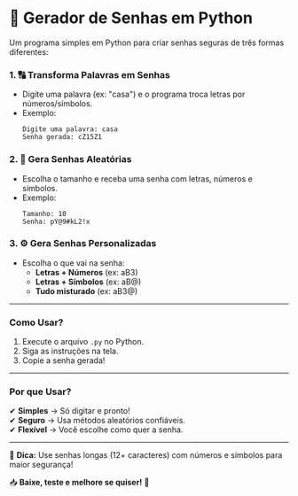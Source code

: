 # 📌 **Gerador de Senhas em Python**  

Um programa simples em Python para criar senhas seguras de três formas diferentes:  

### **1. 🔠 Transforma Palavras em Senhas**  
- Digite uma palavra (ex: "casa") e o programa troca letras por números/símbolos.  
- Exemplo:  
  ```
  Digite uma palavra: casa  
  Senha gerada: cZ15Z1  
  ```  

### **2. 🎲 Gera Senhas Aleatórias**  
- Escolha o tamanho e receba uma senha com letras, números e símbolos.  
- Exemplo:  
  ```
  Tamanho: 10  
  Senha: pY@9#kL2!x  
  ```  

### **3. ⚙️ Gera Senhas Personalizadas**  
- Escolha o que vai na senha:  
  - **Letras + Números** (ex: aB3)  
  - **Letras + Símbolos** (ex: aB@)  
  - **Tudo misturado** (ex: aB3@)  

---

### **Como Usar?**  
1. Execute o arquivo `.py` no Python.  
2. Siga as instruções na tela.  
3. Copie a senha gerada!  

---

### **Por que Usar?**  
✔ **Simples** → Só digitar e pronto!  
✔ **Seguro** → Usa métodos aleatórios confiáveis.  
✔ **Flexível** → Você escolhe como quer a senha.  

--- 

🔧 **Dica:** Use senhas longas (12+ caracteres) com números e símbolos para maior segurança!  

📥 **Baixe, teste e melhore se quiser!** 🚀